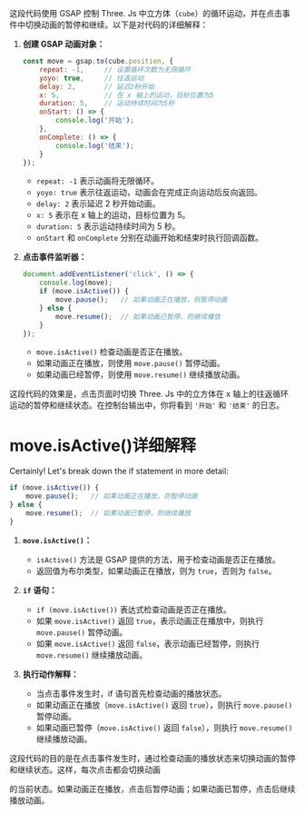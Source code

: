 这段代码使用 GSAP 控制 Three. Js 中立方体（`cube`）的循环运动，并在点击事件中切换动画的暂停和继续。以下是对代码的详细解释：

1. **创建 GSAP 动画对象：**

   ```javascript
   const move = gsap.to(cube.position, {
       repeat: -1,     // 设置循环次数为无限循环
       yoyo: true,     // 往返运动
       delay: 2,       // 延迟2秒开始
       x: 5,           // 在 x 轴上的运动，目标位置为5
       duration: 5,    // 运动持续时间为5秒
       onStart: () => {
           console.log('开始');
       },
       onComplete: () => {
           console.log('结束');
       }
   });
   ```

   - `repeat: -1` 表示动画将无限循环。
   - `yoyo: true` 表示往返运动，动画会在完成正向运动后反向返回。
   - `delay: 2` 表示延迟 2 秒开始动画。
   - `x: 5` 表示在 x 轴上的运动，目标位置为 5。
   - `duration: 5` 表示运动持续时间为 5 秒。
   - `onStart` 和 `onComplete` 分别在动画开始和结束时执行回调函数。

2. **点击事件监听器：**

   ```javascript
   document.addEventListener('click', () => {
       console.log(move);
       if (move.isActive()) {
           move.pause();   // 如果动画正在播放，则暂停动画
       } else {
           move.resume();  // 如果动画已暂停，则继续播放
       }
   });
   ```

   - `move.isActive()` 检查动画是否正在播放。
   - 如果动画正在播放，则使用 `move.pause()` 暂停动画。
   - 如果动画已经暂停，则使用 `move.resume()` 继续播放动画。

这段代码的效果是，点击页面时切换 Three. Js 中的立方体在 x 轴上的往返循环运动的暂停和继续状态。在控制台输出中，你将看到 `'开始'` 和 `'结束'` 的日志。
# move.isActive()详细解释
Certainly! Let's break down the if statement in more detail:

```javascript
if (move.isActive()) {
    move.pause();   // 如果动画正在播放，则暂停动画
} else {
    move.resume();  // 如果动画已暂停，则继续播放
}
```

1. **`move.isActive()`：**
   - `isActive()` 方法是 GSAP 提供的方法，用于检查动画是否正在播放。
   - 返回值为布尔类型，如果动画正在播放，则为 `true`，否则为 `false`。

2. **`if` 语句：**
   - `if (move.isActive())` 表达式检查动画是否正在播放。
   - 如果 `move.isActive()` 返回 `true`，表示动画正在播放中，则执行 `move.pause()` 暂停动画。
   - 如果 `move.isActive()` 返回 `false`，表示动画已经暂停，则执行 `move.resume()` 继续播放动画。

3. **执行动作解释：**
   - 当点击事件发生时，if 语句首先检查动画的播放状态。
   - 如果动画正在播放（`move.isActive()` 返回 `true`），则执行 `move.pause()` 暂停动画。
   - 如果动画已暂停（`move.isActive()` 返回 `false`），则执行 `move.resume()` 继续播放动画。

这段代码的目的是在点击事件发生时，通过检查动画的播放状态来切换动画的暂停和继续状态。这样，每次点击都会切换动画

的当前状态。如果动画正在播放，点击后暂停动画；如果动画已暂停，点击后继续播放动画。